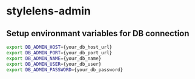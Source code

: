 # stylelens-admin


## Setup environmant variables for DB connection
```bash
export DB_ADMIN_HOST={your_db_host_url}
export DB_ADMIN_PORT={your_db_port_url}
export DB_ADMIN_NAME={your_db_name}
export DB_ADMIN_USER={your_db_user}
export DB_ADMIN_PASSWORD={your_db_password}
```
